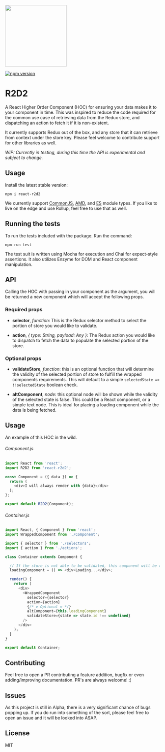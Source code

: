<img src="https://i.imgur.com/LXTmHwZ.jpg" width="200px">

[![npm version](https://badge.fury.io/js/react-r2d2.svg)](https://badge.fury.io/js/react-r2d2)

# R2D2
A React Higher Order Component (HOC) for ensuring your data makes it to your component in time. This was inspired to reduce the code required for the common use case of retrieving data from the Redux store, and dispatching an action to fetch it if it is non-existent.

It currently supports Redux out of the box, and any store that it can retrieve from context under the store key. Please feel welcome to contribute support for other libraries as well.

*WIP: Currently in testing, during this time the API is experimental and subject to change.*

## Usage
Install the latest stable version:

```
npm i react-r2d2
```

We currently support [CommonJS](http://wiki.commonjs.org/wiki/Modules/1.1.1), [AMD](https://github.com/amdjs/amdjs-api/blob/master/AMD.md), and [ES](https://developer.mozilla.org/en-US/docs/Web/JavaScript/Reference/Statements/import) module types. If you like to live on the edge and use Rollup, feel free to use that as well.

## Running the tests
To run the tests included with the package. Run the command:

```
npm run test
```

The test suit is written using Mocha for execution and Chai for expect-style assertions. It also utilizes Enzyme for DOM and React component manipulation.

## API
Calling the HOC with passing in your component as the argument, you will be returned a new component which will accept the following props.

### Required props
- **selector**, *function*: This is the Redux selector method to select the portion of store you would like to validate.

- **action**, *{ type: String, payload: Any }*: The Redux action you would like to dispatch to fetch the data to populate the selected portion of the store.

### Optional props
- **validateStore**, *function*: this is an optional function that will determine the validity of the selected portion of store to fulfill the wrapped components requirements. This will default to a simple `selectedState => !!selectedState` boolean check.

- **altComponent**, *node*: this optional node will be shown while the validity of the selected state is false. This could be a React component, or a simple text node. This is ideal for placing a loading component while the data is being fetched.

## Usage
An example of this HOC in the wild.

###### Component.js
```javascript
import React from 'react';
import R2D2 from 'react-r2d2';

const Component = ({ data }) => {
  return (
    <div>I will always render with {data}</div>
  );
};

export default R2D2(Component);
```

###### Container.js
```javascript
import React, { Component } from 'react';
import WrappedComponent from './Component';

import { selector } from './selectors';
import { action } from './actions';

class Container extends Component {

  // If the store is not able to be validated, this component will be rendered as altComponent.
  loadingComponent = () => <div>Loading...</div>;

  render() {
    return (
      <div>
        <WrappedComponent
          selector={selector}
          action={action}
          {/* v Optional v */}
          altComponent={this.loadingComponent}
          validateStore={state => state.id !== undefined}
        />
      </div>
    );
  }
}

export default Container;
```

## Contributing 
Feel free to open a PR contributing a feature addition, bugfix or even adding/improving documentation. PR's are always welcome! :)

## Issues
As this project is still in Alpha, there is a very significant chance of bugs popping up. If you do run into something of the sort, please feel free to open an issue and it will be looked into ASAP.

## License
MIT
